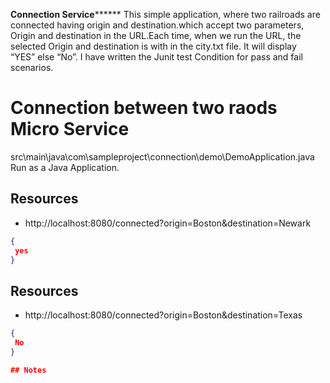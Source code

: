 ************Connection Service******************
This simple application, where two railroads are connected having origin and destination.which accept two parameters, Origin and destination in the URL.Each time, when we run the URL, the selected Origin and destination is with in the city.txt file. It will display  “YES” else “No”. I have written the Junit test Condition for pass and fail scenarios.  

# Connection between two raods Micro Service

  src\main\java\com\sampleproject\connection\demo\DemoApplication.java Run  as a Java Application.

## Resources

- http://localhost:8080/connected?origin=Boston&destination=Newark

```json
{
 yes
}
```

## Resources

- http://localhost:8080/connected?origin=Boston&destination=Texas

```json
{
 No
}

## Notes